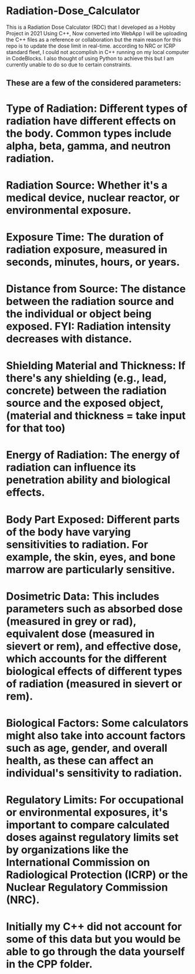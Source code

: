 # Radiation-Dose_Calculator
This is a Radiation Dose Calculator (RDC) that I developed as a Hobby Project in 2021 Using C++, Now converted into WebApp
I will be uploading the C++ files as a reference or collaboration but the main reason for this repo is to update the dose limit in real-time.
according to NRC or ICRP standard fleet, I could not accomplish in C++ running on my local computer in CodeBlocks.
I also thought of using Python to achieve this but I am currently unable to do so due to certain constraints.

## These are a few of the considered parameters:

# Type of Radiation: Different types of radiation have different effects on the body. Common types include alpha, beta, gamma, and neutron radiation.

# Radiation Source: Whether it's a medical device, nuclear reactor, or environmental exposure.

# Exposure Time: The duration of radiation exposure, measured in seconds, minutes, hours, or years.

# Distance from Source: The distance between the radiation source and the individual or object being exposed. FYI: Radiation intensity decreases with distance.

# Shielding Material and Thickness: If there's any shielding (e.g., lead, concrete) between the radiation source and the exposed object, (material and thickness = take input for that too)

# Energy of Radiation: The energy of radiation can influence its penetration ability and biological effects.

# Body Part Exposed: Different parts of the body have varying sensitivities to radiation. For example, the skin, eyes, and bone marrow are particularly sensitive.

# Dosimetric Data: This includes parameters such as absorbed dose (measured in grey or rad), equivalent dose (measured in sievert or rem), and effective dose, which accounts for the different biological effects of different types of radiation (measured in sievert or rem).

# Biological Factors: Some calculators might also take into account factors such as age, gender, and overall health, as these can affect an individual's sensitivity to radiation.

# Regulatory Limits: For occupational or environmental exposures, it's important to compare calculated doses against regulatory limits set by organizations like the International Commission on Radiological Protection (ICRP) or the Nuclear Regulatory Commission (NRC).

# Initially my C++ did not account for some of this data but you would be able to go through the data yourself in the CPP folder.
